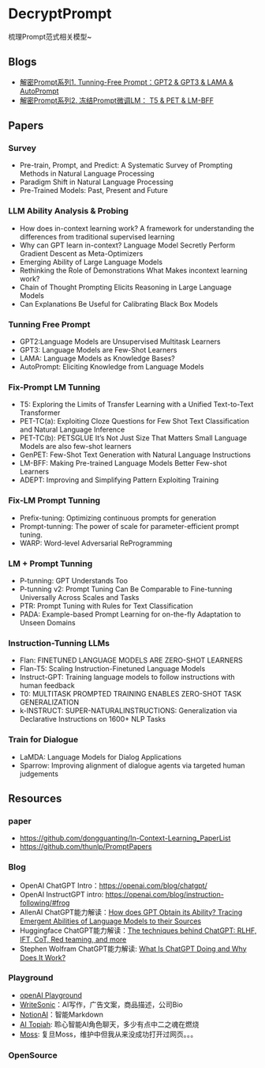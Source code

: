 # DecryptPrompt

梳理Prompt范式相关模型~

## Blogs
- [解密Prompt系列1. Tunning-Free Prompt：GPT2 & GPT3 & LAMA & AutoPrompt](https://cloud.tencent.com/developer/article/2215545?areaSource=&traceId=)
- [解密Prompt系列2. 冻结Prompt微调LM： T5 & PET & LM-BFF](https://cloud.tencent.com/developer/article/2223355?areaSource=&traceId=)

## Papers

### Survey
- Pre-train, Prompt, and Predict: A Systematic Survey of Prompting Methods in Natural Language Processing
- Paradigm Shift in Natural Language Processing
- Pre-Trained Models: Past, Present and Future

### LLM Ability Analysis & Probing 
- How does in-context learning work? A framework for understanding the differences from traditional supervised learning
- Why can GPT learn in-context? Language Model Secretly Perform Gradient Descent as Meta-Optimizers
- Emerging Ability of Large Language Models
- Rethinking the Role of Demonstrations What Makes incontext learning work?
- Chain of Thought Prompting Elicits Reasoning in Large Language Models
- Can Explanations Be Useful for Calibrating Black Box Models

### Tunning Free Prompt
- GPT2:Language Models are Unsupervised Multitask Learners
- GPT3: Language Models are Few-Shot Learners
- LAMA: Language Models as Knowledge Bases?
- AutoPrompt: Eliciting Knowledge from Language Models

### Fix-Prompt LM Tunning
- T5: Exploring the Limits of Transfer Learning with a Unified Text-to-Text Transformer
- PET-TC(a): Exploiting Cloze Questions for Few Shot Text Classification and Natural Language Inference 
- PET-TC(b): PETSGLUE It’s Not Just Size That Matters Small Language Models are also few-shot learners
- GenPET: Few-Shot Text Generation with Natural Language Instructions
- LM-BFF: Making Pre-trained Language Models Better Few-shot Learners
- ADEPT: Improving and Simplifying Pattern Exploiting Training

### Fix-LM Prompt Tunning 
- Prefix-tuning: Optimizing continuous prompts for generation
- Prompt-tunning: The power of scale for parameter-efficient prompt tuning.
- WARP: Word-level Adversarial ReProgramming

### LM + Prompt Tunning 
- P-tunning: GPT Understands Too
- P-tunning v2: Prompt Tuning Can Be Comparable to Fine-tunning Universally Across Scales and Tasks
- PTR: Prompt Tuning with Rules for Text Classification
- PADA: Example-based Prompt Learning for on-the-fly Adaptation to Unseen Domains

### Instruction-Tunning LLMs 
- Flan: FINETUNED LANGUAGE MODELS ARE ZERO-SHOT LEARNERS
- Flan-T5: Scaling Instruction-Finetuned Language Models
- Instruct-GPT: Training language models to follow instructions with human feedback
- T0: MULTITASK PROMPTED TRAINING ENABLES ZERO-SHOT TASK GENERALIZATION
- k-INSTRUCT: SUPER-NATURALINSTRUCTIONS: Generalization via Declarative Instructions on 1600+ NLP Tasks

### Train for Dialogue
- LaMDA: Language Models for Dialog Applications
- Sparrow: Improving alignment of dialogue agents via targeted human judgements

## Resources
### paper
- https://github.com/dongguanting/In-Context-Learning_PaperList
- https://github.com/thunlp/PromptPapers

### Blog
- OpenAI ChatGPT Intro：https://openai.com/blog/chatgpt/
- OpenAI InstructGPT intro: https://openai.com/blog/instruction-following/#frog
- AllenAI ChatGPT能力解读：[How does GPT Obtain its Ability? Tracing Emergent Abilities of Language Models to their Sources](https://yaofu.notion.site/How-does-GPT-Obtain-its-Ability-Tracing-Emergent-Abilities-of-Language-Models-to-their-Sources-b9a57ac0fcf74f30a1ab9e3e36fa1dc1)
- Huggingface ChatGPT能力解读：[The techniques behind ChatGPT: RLHF, IFT, CoT, Red teaming, and more](https://huggingface.co/blog/dialog-agents)
- Stephen Wolfram ChatGPT能力解读: [What Is ChatGPT Doing and Why Does It Work?](https://writings.stephenwolfram.com/2023/02/what-is-chatgpt-doing-and-why-does-it-work/)

### Playground
- [openAI Playground](https://openai.com/api/)
- [WriteSonic](https://app.writesonic.com/library/88c3717f-1c78-4625-bc35-055e87f05f3d/all)：AI写作，广告文案，商品描述，公司Bio
- [NotionAI](https://www.notion.so/product?fredir=1)：智能Markdown
- [AI Topiah](ttps://www.ai-topia.com/): 聆心智能AI角色聊天，多少有点中二之魂在燃烧
- [Moss](https://moss.fastnlp.top/#/): 复旦Moss，维护中但我从来没成功打开过网页。。。

### OpenSource



